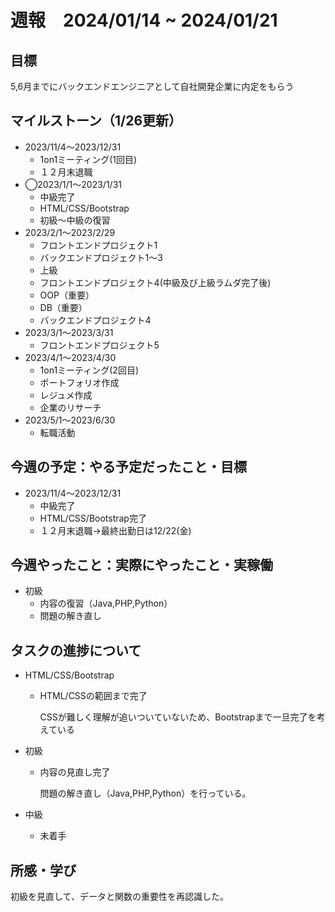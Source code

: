 # 週報　2024/01/14 ~ 2024/01/21

## 目標
5,6月までにバックエンドエンジニアとして自社開発企業に内定をもらう

## マイルストーン（1/26更新）
- 2023/11/4〜2023/12/31
    - 1on1ミーティング(1回目)
    - １２月末退職
- ◯2023/1/1〜2023/1/31
    - 中級完了
    - HTML/CSS/Bootstrap
    - 初級〜中級の復習
- 2023/2/1〜2023/2/29
    - フロントエンドプロジェクト1
    - バックエンドプロジェクト1〜3
    - 上級
    - フロントエンドプロジェクト4(中級及び上級ラムダ完了後)
    - OOP（重要）
    - DB（重要）
    - バックエンドプロジェクト4
- 2023/3/1〜2023/3/31
    - フロントエンドプロジェクト5
- 2023/4/1〜2023/4/30
    - 1on1ミーティング(2回目)
    - ポートフォリオ作成
    - レジュメ作成
    - 企業のリサーチ
- 2023/5/1〜2023/6/30
    - 転職活動

## 今週の予定：やる予定だったこと・目標
- 2023/11/4〜2023/12/31
    - 中級完了
    - HTML/CSS/Bootstrap完了
    - １２月末退職→最終出勤日は12/22(金)

## 今週やったこと：実際にやったこと・実稼働
- 初級
    - 内容の復習（Java,PHP,Python）
    - 問題の解き直し

## タスクの進捗について
- HTML/CSS/Bootstrap
    - HTML/CSSの範囲まで完了

      CSSが難しく理解が追いついていないため、Bootstrapまで一旦完了を考えている

- 初級
    - 内容の見直し完了

      問題の解き直し（Java,PHP,Python）を行っている。
      
- 中級
    - 未着手
      
## 所感・学び
初級を見直して、データと関数の重要性を再認識した。
